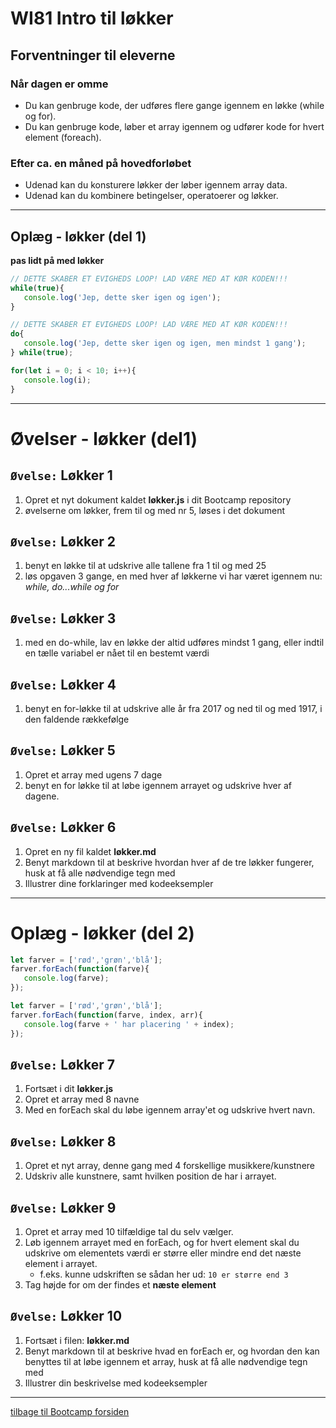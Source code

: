 # WI81 Intro til løkker

## Forventninger til eleverne

### Når dagen er omme
* Du kan genbruge kode, der udføres flere gange igennem en løkke (while og for).
* Du kan genbruge kode, løber et array igennem og udfører kode for hvert element (foreach).

### Efter ca. en måned på hovedforløbet
* Udenad kan du konsturere løkker der løber igennem array data.
* Udenad kan du kombinere betingelser, operatoerer og løkker.

---

## Oplæg - løkker (del 1)
**pas lidt på med løkker** 
```javascript
// DETTE SKABER ET EVIGHEDS LOOP! LAD VÆRE MED AT KØR KODEN!!!
while(true){
   console.log('Jep, dette sker igen og igen');
}
```


```javascript
// DETTE SKABER ET EVIGHEDS LOOP! LAD VÆRE MED AT KØR KODEN!!!
do{
   console.log('Jep, dette sker igen og igen, men mindst 1 gang');
} while(true);

```


```javascript
for(let i = 0; i < 10; i++){
   console.log(i);
}
```


---

# Øvelser - løkker (del1)

## ```Øvelse:``` Løkker 1
1. Opret et nyt dokument kaldet **løkker.js** i dit Bootcamp repository
1. øvelserne om løkker, frem til og med nr 5, løses i det dokument




## ```Øvelse:``` Løkker 2
1. benyt en løkke til at udskrive alle tallene fra 1 til og med 25
1. løs opgaven 3 gange, en med hver af løkkerne vi har været igennem nu: _while, do...while og for_



## ```Øvelse:``` Løkker 3
1. med en do-while, lav en løkke der altid udføres mindst 1 gang, eller indtil en tælle variabel er nået til en bestemt værdi



## ```Øvelse:``` Løkker 4
1. benyt en for-løkke til at udskrive alle år fra 2017 og ned til og med 1917, i den faldende rækkefølge



## ```Øvelse:``` Løkker 5
1. Opret et array med ugens 7 dage
1. benyt en for løkke til at løbe igennem arrayet og udskrive hver af dagene.



## ```Øvelse:``` Løkker 6
1. Opret en ny fil kaldet **løkker.md**
1. Benyt markdown til at beskrive hvordan hver af de tre løkker fungerer, husk at få alle nødvendige tegn med
1. Illustrer dine forklaringer med kodeeksempler

---


# Oplæg - løkker (del 2)
```javascript
let farver = ['rød','grøn','blå'];
farver.forEach(function(farve){
   console.log(farve);
});
```

```javascript
let farver = ['rød','grøn','blå'];
farver.forEach(function(farve, index, arr){
   console.log(farve + ' har placering ' + index);
});
```


## ```Øvelse:``` Løkker 7
1. Fortsæt i dit **løkker.js** 
1. Opret et array med 8 navne
1. Med en forEach skal du løbe igennem array'et og udskrive hvert navn.



## ```Øvelse:``` Løkker 8
1. Opret et nyt array, denne gang med 4 forskellige musikkere/kunstnere
1. Udskriv alle kunstnere, samt hvilken position de har i arrayet.



## ```Øvelse:``` Løkker 9
1. Opret et array med 10 tilfældige tal du selv vælger.
1. Løb igennem arrayet med en forEach, og for hvert element skal du udskrive om elementets værdi er større eller mindre end det næste element i arrayet.
   * f.eks. kunne udskriften se sådan her ud: `10 er større end 3`
1. Tag højde for om der findes et **næste element** 



## ```Øvelse:``` Løkker 10
1. Fortsæt i filen: **løkker.md**
1. Benyt markdown til at beskrive hvad en forEach er, og hvordan den kan benyttes til at løbe igennem et array, husk at få alle nødvendige tegn med
1. Illustrer din beskrivelse med kodeeksempler

---


[tilbage til Bootcamp forsiden](README.md)